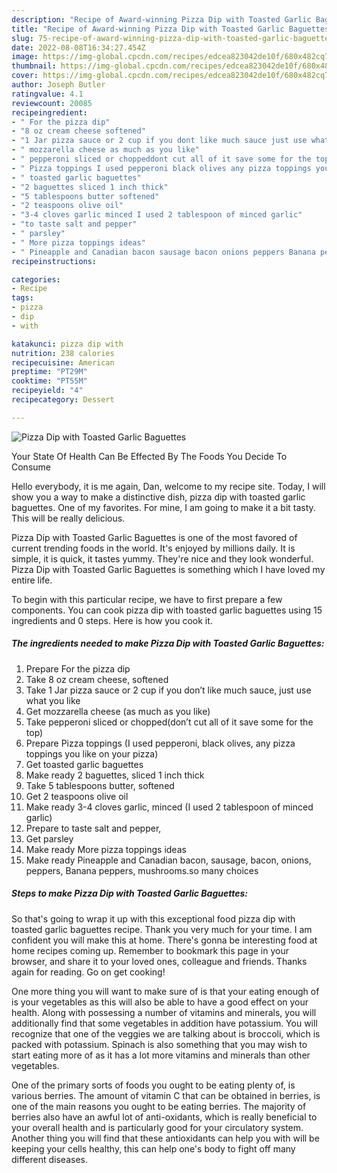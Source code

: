```yaml
---
description: "Recipe of Award-winning Pizza Dip with Toasted Garlic Baguettes"
title: "Recipe of Award-winning Pizza Dip with Toasted Garlic Baguettes"
slug: 75-recipe-of-award-winning-pizza-dip-with-toasted-garlic-baguettes
date: 2022-08-08T16:34:27.454Z
image: https://img-global.cpcdn.com/recipes/edcea823042de10f/680x482cq70/pizza-dip-with-toasted-garlic-baguettes-recipe-main-photo.jpg
thumbnail: https://img-global.cpcdn.com/recipes/edcea823042de10f/680x482cq70/pizza-dip-with-toasted-garlic-baguettes-recipe-main-photo.jpg
cover: https://img-global.cpcdn.com/recipes/edcea823042de10f/680x482cq70/pizza-dip-with-toasted-garlic-baguettes-recipe-main-photo.jpg
author: Joseph Butler
ratingvalue: 4.1
reviewcount: 20085
recipeingredient:
- " For the pizza dip"
- "8 oz cream cheese softened"
- "1 Jar pizza sauce or 2 cup if you dont like much sauce just use what you like"
- " mozzarella cheese as much as you like"
- " pepperoni sliced or choppeddont cut all of it save some for the top"
- " Pizza toppings I used pepperoni black olives any pizza toppings you like on your pizza"
- " toasted garlic baguettes"
- "2 baguettes sliced 1 inch thick"
- "5 tablespoons butter softened"
- "2 teaspoons olive oil"
- "3-4 cloves garlic minced I used 2 tablespoon of minced garlic"
- "to taste salt and pepper"
- " parsley"
- " More pizza toppings ideas"
- " Pineapple and Canadian bacon sausage bacon onions peppers Banana peppers mushroomsso many choices"
recipeinstructions:

categories:
- Recipe
tags:
- pizza
- dip
- with

katakunci: pizza dip with 
nutrition: 238 calories
recipecuisine: American
preptime: "PT29M"
cooktime: "PT55M"
recipeyield: "4"
recipecategory: Dessert

---
```



![Pizza Dip with Toasted Garlic Baguettes](https://img-global.cpcdn.com/recipes/edcea823042de10f/680x482cq70/pizza-dip-with-toasted-garlic-baguettes-recipe-main-photo.jpg)

Your State Of Health Can Be Effected By The Foods You Decide To Consume

Hello everybody, it is me again, Dan, welcome to my recipe site. Today, I will show you a way to make a distinctive dish, pizza dip with toasted garlic baguettes. One of my favorites. For mine, I am going to make it a bit tasty. This will be really delicious.

Pizza Dip with Toasted Garlic Baguettes is one of the most favored of current trending foods in the world. It's enjoyed by millions daily. It is simple, it is quick, it tastes yummy. They're nice and they look wonderful. Pizza Dip with Toasted Garlic Baguettes is something which I have loved my entire life.




To begin with this particular recipe, we have to first prepare a few components. You can cook pizza dip with toasted garlic baguettes using 15 ingredients and 0 steps. Here is how you cook it.

<!--inarticleads1-->

##### The ingredients needed to make Pizza Dip with Toasted Garlic Baguettes:

1. Prepare  For the pizza dip
1. Take 8 oz cream cheese, softened
1. Take 1 Jar pizza sauce or 2 cup if you don’t like much sauce, just use what you like
1. Get  mozzarella cheese (as much as you like)
1. Take  pepperoni sliced or chopped(don’t cut all of it save some for the top)
1. Prepare  Pizza toppings (I used pepperoni, black olives, any pizza toppings you like on your pizza)
1. Get  toasted garlic baguettes
1. Make ready 2 baguettes, sliced 1 inch thick
1. Take 5 tablespoons butter, softened
1. Get 2 teaspoons olive oil
1. Make ready 3-4 cloves garlic, minced (I used 2 tablespoon of minced garlic)
1. Prepare to taste salt and pepper,
1. Get  parsley
1. Make ready  More pizza toppings ideas
1. Make ready  Pineapple and Canadian bacon, sausage, bacon, onions, peppers, Banana peppers, mushrooms.so many choices




<!--inarticleads2-->

##### Steps to make Pizza Dip with Toasted Garlic Baguettes:





So that's going to wrap it up with this exceptional food pizza dip with toasted garlic baguettes recipe. Thank you very much for your time. I am confident you will make this at home. There's gonna be interesting food at home recipes coming up. Remember to bookmark this page in your browser, and share it to your loved ones, colleague and friends. Thanks again for reading. Go on get cooking!

One more thing you will want to make sure of is that your eating enough of is your vegetables as this will also be able to have a good effect on your health. Along with possessing a number of vitamins and minerals, you will additionally find that some vegetables in addition have potassium. You will recognize that one of the veggies we are talking about is broccoli, which is packed with potassium. Spinach is also something that you may wish to start eating more of as it has a lot more vitamins and minerals than other vegetables.

One of the primary sorts of foods you ought to be eating plenty of, is various berries. The amount of vitamin C that can be obtained in berries, is one of the main reasons you ought to be eating berries. The majority of berries also have an awful lot of anti-oxidants, which is really beneficial to your overall health and is particularly good for your circulatory system. Another thing you will find that these antioxidants can help you with will be keeping your cells healthy, this can help one's body to fight off many different diseases.

